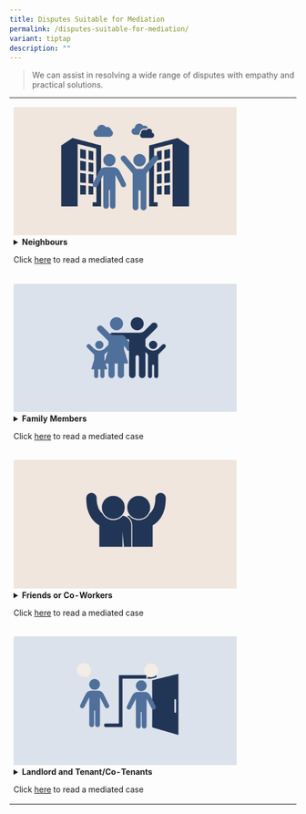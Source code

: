 ```yaml
---
title: Disputes Suitable for Mediation
permalink: /disputes-suitable-for-mediation/
variant: tiptap
description: ""
---
```

<blockquote>
<p>We can assist in resolving a wide range of disputes with empathy and practical
solutions.</p>
</blockquote>
<p></p>
<table style="minWidth: 75px">
<colgroup>
<col>
<col>
<col>
</colgroup>
<tbody>
<tr>
<td rowspan="1" colspan="3">
<p></p><a class="isomer-image-wrapper" href="/neighbour-dispute/"><img style="width: 80%;" height="auto" width="100%" alt="" src="/images/Web Revamp pics/WEB GRAPHICS/Neighbours_2.png"></a>
<div data-type="detailGroup" class="isomer-accordion-group isomer-accordion isomer-accordion-white">
<details class="isomer-details">
<summary><strong>Neighbours</strong>
</summary>
<div data-type="detailsContent" class="isomer-details-content">
<ul data-tight="true" class="tight">
<li>
<p>Air-con condensation</p>
</li>
<li>
<p>Animal related issues</p>
</li>
<li>
<p>Cigarette smoke</p>
</li>
<li>
<p>Dripping of water</p>
</li>
<li>
<p>Encroachment into property</p>
</li>
<li>
<p>Harassment (must be deemed by Police as non-arrest able)</p>
</li>
<li>
<p>Interfering with property</p>
</li>
<li>
<p>Littering</p>
</li>
<li>
<p>Noise disturbance from activities outside of lodging</p>
</li>
<li>
<p>Noise disturbance from activities within lodging</p>
</li>
<li>
<p>Obstruction of common corridor</p>
</li>
<li>
<p>Online falsehood</p>
</li>
<li>
<p>Online harassment (must be deemed by Police as non-arrestable)</p>
</li>
<li>
<p>Religious practices</p>
</li>
<li>
<p>Smell</p>
</li>
<li>
<p>Smoke</p>
</li>
<li>
<p>Surveillance and privacy issues</p>
</li>
<li>
<p>Trespassin</p>
<div class="isomer-card-grid"><a rel="noopener noreferrer nofollow" href="https://www.isomer.gov.sg" class="isomer-card"><div class="isomer-card-image"><div class="isomer-image-wrapper"><img style="width: 100%" height="auto" width="100%" alt="Placeholder image" src="https://placehold.co/600x400"></div></div><div class="isomer-card-body"><div class="isomer-card-title">This is a title for your card</div><div class="isomer-card-description">This is body text for your card. Describe your card.</div><div class="isomer-card-link">This is a link for your card</div></div></a>
<a rel="noopener noreferrer nofollow" href="https://www.isomer.gov.sg" class="isomer-card">
<div class="isomer-card-image">
<div class="isomer-image-wrapper">
<img style="width: 100%" height="auto" width="100%" alt="Placeholder image" src="https://placehold.co/600x400">
</div>
</div>
<div class="isomer-card-body">
<div class="isomer-card-title">This is a title for your card</div>
<div class="isomer-card-description">This is body text for your card. Describe your card.</div>
<div class="isomer-card-link">This is a link for your card</div>
</div>
</a>
</div>
<div class="isomer-card-grid"><a rel="noopener noreferrer nofollow" href="https://www.isomer.gov.sg" class="isomer-card"><div class="isomer-card-image"><div class="isomer-image-wrapper"><img style="width: 100%" height="auto" width="100%" alt="Placeholder image" src="https://placehold.co/600x400"></div></div><div class="isomer-card-body"><div class="isomer-card-title">This is a title for your card</div><div class="isomer-card-description">This is body text for your card. Describe your card.</div><div class="isomer-card-link">This is a link for your card</div></div></a>
<a rel="noopener noreferrer nofollow" href="https://www.isomer.gov.sg" class="isomer-card">
<div class="isomer-card-image">
<div class="isomer-image-wrapper">
<img style="width: 100%" height="auto" width="100%" alt="Placeholder image" src="https://placehold.co/600x400">
</div>
</div>
<div class="isomer-card-body">
<div class="isomer-card-title">This is a title for your card</div>
<div class="isomer-card-description">This is body text for your card. Describe your card.</div>
<div class="isomer-card-link">This is a link for your card</div>
</div>
</a>
</div>
<p>g</p>
</li>
<li>
<p>Unacceptable conduct</p>
</li>
<li>
<p>Vibrations</p>
</li>
<li>
<p>Wet laundry</p>
</li>
</ul>
</div>
</details>
</div>
<p>Click <a href="/neighbour-dispute/" rel="noopener nofollow" target="_blank">here</a> to
read a mediated case</p>
<p></p>
</td>
</tr>
<tr>
<td rowspan="1" colspan="3">
<p></p>
<div class="isomer-image-wrapper">
<img style="width: 80%;" height="auto" width="100%" alt="" src="/images/Web Revamp pics/WEB GRAPHICS/Family_1.png">
</div>
<div data-type="detailGroup" class="isomer-accordion-group isomer-accordion isomer-accordion-white">
<details class="isomer-details">
<summary><strong>Family Members</strong>
</summary>
<div data-type="detailsContent" class="isomer-details-content">
<ul data-tight="true" class="tight">
<li>
<p><strong>Access to elderly parents</strong>
</p>
</li>
<li>
<p><strong>Access to other family members</strong>
</p>
</li>
<li>
<p><strong>Care and maintenance of elderly parents</strong>
</p>
</li>
<li>
<p><strong>Care and maintenance of other family members</strong>
</p>
</li>
<li>
<p><strong>Disagreement on living arrangements</strong>
</p>
</li>
<li>
<p><strong>Harassment <em>(must be deemed by Police as non-arrestable)</em></strong>
</p>
</li>
<li>
<p><strong>Interest free monetary matters <em>(for amount less than $5000)</em></strong>
</p>
</li>
<li>
<p><strong>Online falsehood</strong>
</p>
</li>
<li>
<p><strong>Online harassment <em>(must be deemed by Police as non-arrestable)</em></strong>
</p>
</li>
<li>
<p><strong>Unacceptable conduct</strong>
</p>
</li>
</ul>
<hr>
</div>
</details>
</div>
<p>Click <a href="/family-dispute/" rel="noopener nofollow" target="_blank">here</a> to
read a mediated case</p>
</td>
</tr>
<tr>
<td rowspan="1" colspan="3">
<p></p>
<div class="isomer-image-wrapper">
<img style="width: 80%;" height="auto" width="100%" alt="" src="/images/Web Revamp pics/WEB GRAPHICS/Friends_1.png">
</div>
<div data-type="detailGroup" class="isomer-accordion-group isomer-accordion isomer-accordion-white">
<details class="isomer-details">
<summary><strong>Friends or Co-Workers</strong>
</summary>
<div data-type="detailsContent" class="isomer-details-content">
<ul data-tight="true" class="tight">
<li>
<p><strong>Harassment <em>(must be deemed by Police as non-arrestable)</em></strong>
</p>
</li>
<li>
<p><strong>Interest free monetary matters <em>(for amount less than $5000)</em></strong>
</p>
</li>
<li>
<p><strong>Online falsehood</strong>
</p>
</li>
<li>
<p><strong>Online harassment <em>(must be deemed by Police as non-arrestable)</em></strong>
</p>
</li>
<li>
<p><strong>Unacceptable conduct</strong>
</p>
</li>
</ul>
</div>
</details>
</div>
<p>Click <a href="/friends-or-coworker-dispute/" rel="noopener nofollow" target="_blank">here</a> to
read a mediated case</p>
</td>
</tr>
<tr>
<td rowspan="1" colspan="3">
<p></p>
<div class="isomer-image-wrapper">
<img style="width: 80%;" height="auto" width="100%" alt="" src="/images/Web Revamp pics/WEB GRAPHICS/Landlord_1.png">
</div>
<div data-type="detailGroup" class="isomer-accordion-group isomer-accordion isomer-accordion-white">
<details class="isomer-details">
<summary><strong>Landlord and Tenant/Co-Tenants</strong>
</summary>
<div data-type="detailsContent" class="isomer-details-content">
<p><strong>Non-contractual matters regarding living arrangements and includes:</strong>
</p>
<ul data-tight="true" class="tight">
<li>
<p><strong>Damage to property</strong>
</p>
</li>
<li>
<p><strong>Disagreement on living arrangements</strong>
</p>
</li>
<li>
<p><strong>Harassment <em>(must be deemed by Police as non-arrestable)</em></strong>
</p>
</li>
<li>
<p><strong>Interest free monetary matters <em>(for amount less than $5000)</em></strong>
</p>
</li>
<li>
<p><strong>Online falsehood</strong>
</p>
</li>
<li>
<p><strong>Online harassment <em>(must be deemed by Police as non-arrestable)</em></strong>
</p>
</li>
<li>
<p><strong>Payment of miscellaneous expenses</strong>
</p>
</li>
<li>
<p><strong>Problems with rented property</strong>
</p>
</li>
<li>
<p><strong>Unacceptable conduct</strong>
</p>
</li>
</ul>
</div>
</details>
</div>
<p>Click <a href="/landlord-tenant-dispute/" rel="noopener nofollow" target="_blank">here</a> to
read a mediated case</p>
</td>
</tr>
</tbody>
</table>
<p></p>
<p></p>
<p></p>
<p></p>
<p></p>